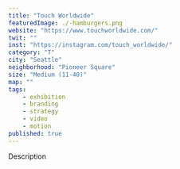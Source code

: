 ```yaml
---
title: "Touch Worldwide"
featuredImage: ./-hamburgers.png
website: "https://www.touchworldwide.com/"
twit: ""
inst: "https://instagram.com/touch_worldwide/"
category: "T"
city: "Seattle"
neighborhood: "Pioneer Square"
size: "Medium (11-40)"
map: ""
tags:
    - exhibition
    - branding
    - strategy
    - video
    - motion
published: true
---
```


Description
